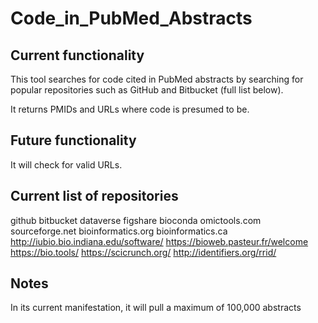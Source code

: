 # Code_in_PubMed_Abstracts

## Current functionality

This tool searches for code cited in PubMed abstracts by searching for popular repositories such as GitHub and Bitbucket (full list below).  

It returns PMIDs and URLs where code is presumed to be.  

## Future functionality

It will check for valid URLs.  

## Current list of repositories

github
bitbucket
dataverse
figshare
bioconda
omictools.com
sourceforge.net
bioinformatics.org
bioinformatics.ca
http://iubio.bio.indiana.edu/software/
https://bioweb.pasteur.fr/welcome
https://bio.tools/
https://scicrunch.org/
http://identifiers.org/rrid/

## Notes

In its current manifestation, it will pull a maximum of 100,000 abstracts
